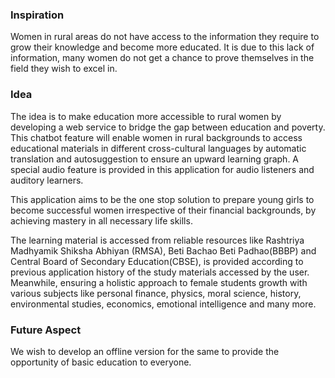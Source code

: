### Inspiration
Women in rural areas do not have access to the information they require to grow their knowledge and become more educated. It is due to this lack of information, many women do not get a chance to prove themselves in the field they wish to excel in.

### Idea 
The idea is to make education more accessible to rural women by developing a web service to bridge the gap between education and poverty. This chatbot feature will enable women in rural backgrounds to access educational materials in different cross-cultural languages by automatic translation and autosuggestion to ensure an upward learning graph. A special audio feature is provided in this application for audio listeners and auditory learners.

This application aims to be the one stop solution to prepare young girls to become successful women irrespective of their financial backgrounds, by achieving mastery in all necessary life skills.

The learning material is accessed from reliable resources like Rashtriya Madhyamik Shiksha Abhiyan (RMSA), Beti Bachao Beti Padhao(BBBP) and Central Board of Secondary Education(CBSE), is provided according to previous application history of the study materials accessed by the user. Meanwhile, ensuring a holistic approach to female students growth with various subjects like personal finance, physics, moral science, history, environmental studies, economics, emotional intelligence and many more. 

### Future Aspect
We wish to develop an offline version for the same to provide the opportunity of basic education to everyone.